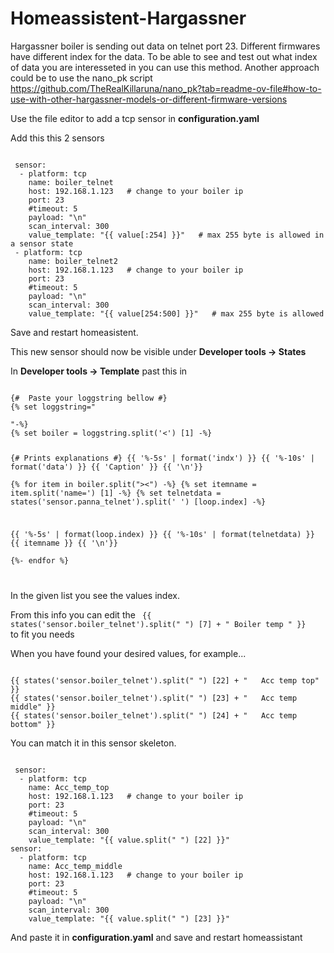 # Homeassistent-Hargassner

Hargassner boiler is sending out data on telnet port 23. Different firmwares have different index for the data. To be able to see and test out what index of data you are interesseted in you can use this method.
Another approach could be to use the nano_pk script
https://github.com/TheRealKillaruna/nano_pk?tab=readme-ov-file#how-to-use-with-other-hargassner-models-or-different-firmware-versions


Use the file editor to add a tcp sensor in **configuration.yaml**

Add this this 2 sensors

<code>
 sensor:
  - platform: tcp
    name: boiler_telnet
    host: 192.168.1.123   # change to your boiler ip
    port: 23
    #timeout: 5
    payload: "\n"
    scan_interval: 300   
    value_template: "{{ value[:254] }}"   # max 255 byte is allowed in a sensor state
 - platform: tcp
    name: boiler_telnet2
    host: 192.168.1.123   # change to your boiler ip
    port: 23
    #timeout: 5
    payload: "\n"
    scan_interval: 300       
    value_template: "{{ value[254:500] }}"   # max 255 byte is allowed
</code>

Save and restart homeasistent.

This new sensor should now be visible under **Developer tools -> States**

In **Developer tools -> Template** past this in

<code>
{#  Paste your loggstring bellow #}
{% set loggstring="
<DAQPRJ><ANALOG><CHANNEL id='0' name='ZK' dop='0'><CHANNEL id='1' name='O2' unit='%'><CHANNEL id='2' name='O2soll' unit='%'><CHANNEL id='3' name='TK' unit='°C'><CHANNEL id='4' name='TKsoll' unit='°C'><CHANNEL id='5' name='TRL' unit='°C'><CHANNEL id='6' name='TRLsoll' unit='°C'></DIGITAL></DAQPRJ>
"-%}
{% set boiler = loggstring.split('<DAQPRJ><ANALOG><') [1] -%}

{#  Prints explanations #}
{{ '%-5s' | format('indx') }} {{ '%-10s' | format('data') }}  {{ 'Caption' }} {{ '\n'}}       
{% for item in boiler.split("><") -%}
{% set itemname = item.split('name=') [1]  -%}
{% set telnetdata = states('sensor.panna_telnet').split(' ') [loop.index]  -%}

{{ '%-5s' | format(loop.index) }} {{ '%-10s' | format(telnetdata) }}  {{ itemname }} {{ '\n'}}       
{%- endfor %}

</code>

In the given list you see the values index. 

From this info you can edit the <code> {{ states('sensor.boiler_telnet').split(" ") [7] + "   Boiler temp " }} </code> to fit you needs

When you have found your desired values, for example...

<code>
{{ states('sensor.boiler_telnet').split(" ") [22] + "   Acc temp top" }}
{{ states('sensor.boiler_telnet').split(" ") [23] + "   Acc temp middle" }}
{{ states('sensor.boiler_telnet').split(" ") [24] + "   Acc temp bottom" }}
</code>


You can match it in this sensor skeleton.

<code>
 sensor:
  - platform: tcp
    name: Acc_temp_top
    host: 192.168.1.123   # change to your boiler ip
    port: 23
    #timeout: 5
    payload: "\n"
    scan_interval: 300   
    value_template: "{{ value.split(" ") [22] }}"   
sensor:
  - platform: tcp
    name: Acc_temp_middle
    host: 192.168.1.123   # change to your boiler ip
    port: 23
    #timeout: 5
    payload: "\n"
    scan_interval: 300   
    value_template: "{{ value.split(" ") [23] }}"   
</code>

And paste it in **configuration.yaml** and save and restart homeassistant
